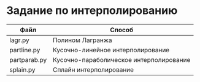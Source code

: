 # Задание по интерполированию #

| Файл | Способ
|----|----|
|lagr.py|Полином Лагранжа|
|partline.py|Кусочно-линейное интерполирование|
|partparab.py|Кусочно-параболическое интерполирование|
|splain.py|Сплайн интерполирование|